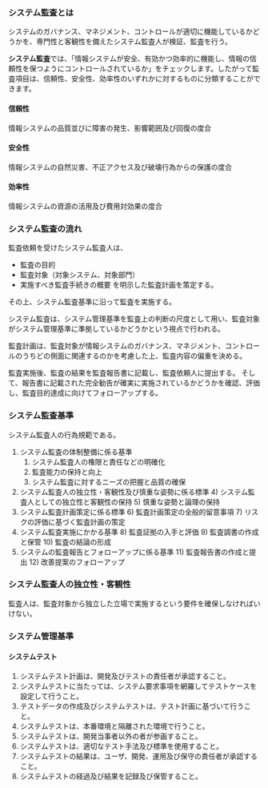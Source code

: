### システム監査とは
システムのガバナンス、マネジメント、コントロールが適切に機能しているかどうかを、専門性と客観性を備えたシステム監査人が検証、監査を行う。

**システム監査**では、「情報システムが安全、有効かつ効率的に機能し、情報の信頼性を保つようにコントロールされているか」をチェックします。したがって監査項目は、信頼性、安全性、効率性のいずれかに対するものに分類することができます。

#### 信頼性

情報システムの品質並びに障害の発生、影響範囲及び回復の度合

#### 安全性

情報システムの自然災害、不正アクセス及び破壊行為からの保護の度合

#### 効率性

情報システムの資源の活用及び費用対効果の度合

### システム監査の流れ
監査依頼を受けたシステム監査人は、
- 監査の目的
- 監査対象（対象システム、対象部門）
- 実施すべき監査手続きの概要
を明示した監査計画を策定する。

その上、システム監査基準に沿って監査を実施する。

システム監査は、システム管理基準を監査上の判断の尺度として用い、監査対象がシステム管理基準に準拠しているかどうかという視点で行われる。

監査計画は、監査対象が情報システムのガバナンス、マネジメント、コントロールのうちどの側面に関連するのかを考慮した上、監査内容の偏重を決める。

監査実施後、監査の結果を監査報告書に記載し、監査依頼人に提出する。
そして、報告書に記載された完全勧告が確実に実施されているかどうかを確認、評価し、監査目的達成に向けてフォローアップする。

### システム監査基準
システム監査人の行為規範である。
1. システム監査の体制整備に係る基準
   1) システム監査人の権限と責任などの明確化
   2) 監査能力の保持と向上
   3) システム監査に対するニーズの把握と品質の確保
2. システム監査人の独立性・客観性及び慎重な姿勢に係る標準 
   4) システム監査人としての独立性と客観性の保持
   5) 慎重な姿勢と論理の保持
3. システム監査計画策定に係る標準
   6) 監査計画策定の全般的留意事項
   7) リスクの評価に基づく監査計画の策定
4. システム監査実施にかかる基準
   8) 監査証拠の入手と評価
   9) 監査調書の作成と保管
   10) 監査の結論の形成
5. システムの監査報告とフォローアップに係る基準 
   11) 監査報告書の作成と提出
   12) 改善提案のフォローアップ

### システム監査人の独立性・客観性
監査人は、監査対象から独立した立場で実施するという要件を確保しなければいけない。

### システム管理基準
#### システムテスト
1. システムテスト計画は、開発及びテストの責任者が承認すること。
2. システムテストに当たっては、システム要求事項を網羅してテストケースを設定して行うこと。
3. テストデータの作成及びシステムテストは、テスト計画に基づいて行うこと。 
4. システムテストは、本番環境と隔離された環境で行うこと。
5. システムテストは、開発当事者以外の者が参画すること。
6. システムテストは、適切なテスト手法及び標準を使用すること。
7. システムテストの結果は、ユーザ、開発、運用及び保守の責任者が承認すること。
8. システムテストの経過及び結果を記録及び保管すること。
 